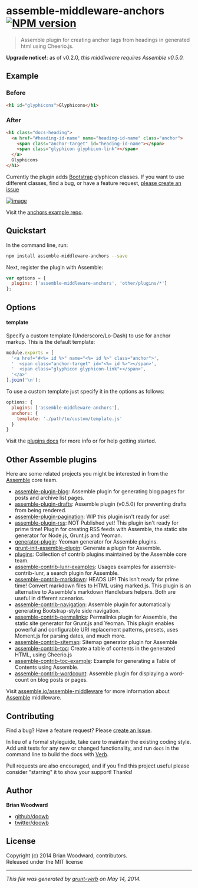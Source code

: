 # assemble-middleware-anchors [![NPM version](https://badge.fury.io/js/assemble-middleware-anchors.png)](http://badge.fury.io/js/assemble-middleware-anchors)

> Assemble plugin for creating anchor tags from headings in generated html using Cheerio.js.

**Upgrade notice!**: as of v0.2.0, _this middlweare requires Assemble v0.5.0._

## Example
### Before

```html
<h1 id="glyphicons">Glyphicons</h1>
```
### After

```html
<h1 class="docs-heading">
  <a href="#heading-id-name" name="heading-id-name" class="anchor">
    <span class="anchor-target" id="heading-id-name"></span>
    <span class="glyphicon glyphicon-link"></span>
  </a>
  Glyphicons
</h1>
```
Currently the plugin adds [Bootstrap](http://getbootstrap.com/components/#glyphicons) glyphicon classes. If you want to use different classes, find a bug, or have a feature request, [please create an issue](https://github.com/assemble/assemble-contrib-anchors/issues/new)

[![image](https://f.cloud.github.com/assets/383994/1511486/c2414c4e-4aaf-11e3-9c16-30f2993ae2d7.png)](http://assemble.github.io/example-assemble-anchors/components.html#glyphicons)

Visit the [anchors example repo](https://github.com/assemble/example-assemble-anchors).

## Quickstart
In the command line, run:

```bash
npm install assemble-middleware-anchors --save
```

Next, register the plugin with Assemble:

```js
var options = {
  plugins: ['assemble-middleware-anchors', 'other/plugins/*']
};
```

## Options
#### template

Specify a custom template (Underscore/Lo-Dash) to use for anchor markup. This is the default template:

```js
module.exports = [
  '<a href="#<%= id %>" name="<%= id %>" class="anchor">',
  '  <span class="anchor-target" id="<%= id %>"></span>',
  '  <span class="glyphicon glyphicon-link"></span>',
  '</a>'
].join('\n');
```

To use a custom template just specify it in the options as follows:

```js
options: {
  plugins: ['assemble-middleware-anchors'],
  anchors: {
    template: './path/to/custom/template.js'
  }
}
```


Visit the [plugins docs](http://assemble.io/plugins/) for more info or for help getting started.

## Other Assemble plugins
Here are some related projects you might be interested in from the [Assemble](http://assemble.io) core team.

+ [assemble-plugin-blog](https://github.com/assemble/assemble-plugin-blog): Assemble plugin for generating blog pages for posts and archive list pages. 
+ [assemble-plugin-drafts](https://github.com/assemble/assemble-plugin-drafts): Assemble plugin (v0.5.0) for preventing drafts from being rendered. 
+ [assemble-plugin-pagination](https://github.com/assemble/assemble-plugin-pagination): WIP this plugin isn't ready for use! 
+ [assemble-plugin-rss](https://github.com/assemble/assemble-plugin-rss): NOT Published yet! This plugin isn't ready for prime time! Plugin for creating RSS feeds with Assemble, the static site generator for Node.js, Grunt.js and Yeoman.  
+ [generator-plugin](https://github.com/assemble/generator-plugin): Yeoman generator for Assemble plugins.  
+ [grunt-init-assemble-plugin](https://github.com/assemble/grunt-init-assemble-plugin): Generate a plugin for Assemble. 
+ [plugins](https://github.com/assemble/plugins): Collection of contrib plugins maintained by the Assemble core team. 
+ [assemble-contrib-lunr-examples](https://github.com/assemble/assemble-contrib-lunr-examples): Usages examples for assemble-contrib-lunr, a search plugin for Assemble. 
+ [assemble-contrib-markdown](https://github.com/assemble/assemble-contrib-markdown): HEADS UP! This isn't ready for prime time! Convert markdown files to HTML using marked.js. This plugin is an alternative to Assemble's markdown Handlebars helpers. Both are useful in different scenarios. 
+ [assemble-contrib-navigation](https://github.com/assemble/assemble-contrib-navigation): Assemble plugin for automatically generating Bootstrap-style side navigation.  
+ [assemble-contrib-permalinks](https://github.com/assemble/assemble-contrib-permalinks): Permalinks plugin for Assemble, the static site generator for Grunt.js and Yeoman. This plugin enables powerful and configurable URI replacement patterns, presets, uses Moment.js for parsing dates, and much more. 
+ [assemble-contrib-sitemap](https://github.com/assemble/assemble-contrib-sitemap): Sitemap generator plugin for Assemble 
+ [assemble-contrib-toc](https://github.com/assemble/assemble-contrib-toc): Create a table of contents in the generated HTML, using Cheerio.js 
+ [assemble-contrib-toc-example](https://github.com/assemble/assemble-contrib-toc-example): Example for generating a Table of Contents using Assemble. 
+ [assemble-contrib-wordcount](https://github.com/assemble/assemble-contrib-wordcount): Assemble plugin for displaying a word-count on blog posts or pages. 

Visit [assemble.io/assemble-middleware](http:/assemble.io/assemble-middleware/) for more information about [Assemble](http:/assemble.io/) middleware.


## Contributing
Find a bug? Have a feature request? Please [create an Issue](https://github.com/assemble/assemble-middleware-anchors/issues).

In lieu of a formal styleguide, take care to maintain the existing coding style. Add unit tests for any new or changed functionality,
and run `docs` in the command line to build the docs with [Verb](https://github.com/assemble/verb).

Pull requests are also encouraged, and if you find this project useful please consider "starring" it to show your support! Thanks!

## Author

**Brian Woodward**

+ [github/doowb](https://github.com/doowb)
+ [twitter/doowb](http://twitter.com/doowb)


## License
Copyright (c) 2014 Brian Woodward, contributors.  
Released under the MIT license

***

_This file was generated by [grunt-verb](https://github.com/assemble/grunt-verb) on May 14, 2014._
